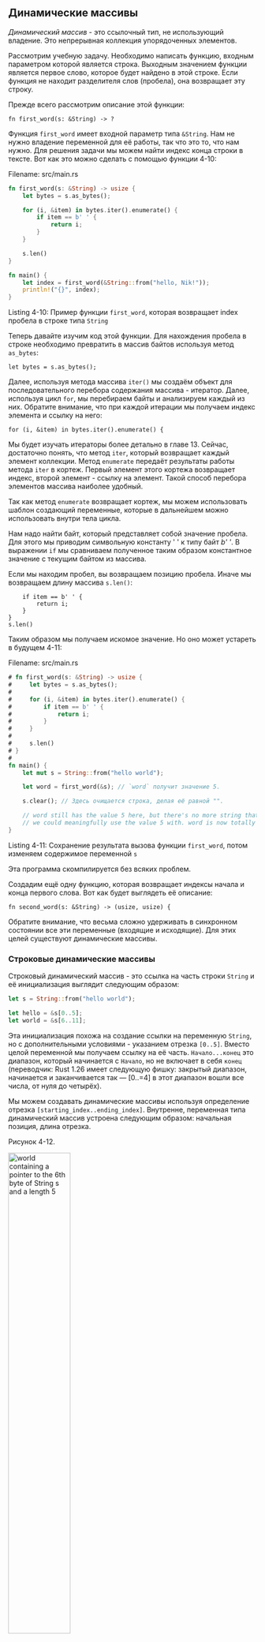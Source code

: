 ## Динамические массивы

*Динамический массив*  - это ссылочный тип, не использующий владение.
Это непрерывная коллекция упорядоченных элементов.

Рассмотрим учебную задачу. Необходимо написать функцию, входным параметром которой
является строка. Выходным значением функции является первое слово, которое будет
найдено в этой строке. Если функция не находит разделителя слов (пробела), она
возвращает эту строку.

Прежде всего рассмотрим описание этой функции:

```rust,ignore
fn first_word(s: &String) -> ?
```

Функция `first_word` имеет входной параметр типа `&String`. Нам не нужно владение
переменной для её работы, так что это то, что нам нужно. Для решения задачи мы можем
найти индекс конца строки в тексте. Вот как это можно сделать с помощью функции 4-10:

<span class="filename">Filename: src/main.rs</span>

```rust
fn first_word(s: &String) -> usize {
    let bytes = s.as_bytes();

    for (i, &item) in bytes.iter().enumerate() {
        if item == b' ' {
            return i;
        }
    }

    s.len()
}

fn main() {
    let index = first_word(&String::from("hello, Nik!"));
    println!("{}", index);
}

```

<span class="caption">Listing 4-10: Пример функции `first_word`, которая возвращает
index пробела в строке типа `String`</span>

Теперь давайте изучим код этой функции. Для нахождения пробела в строке
необходимо превратить в массив байтов используя метод `as_bytes`:

```rust,ignore
let bytes = s.as_bytes();
```

Далее, используя метода массива `iter()` мы создаём объект для последовательного
перебора содержания массива - итератор. Далее, используя цикл `for`, мы перебираем
байты и анализируем каждый из них. Обратите внимание, что при каждой итерации мы
получаем индекс элемента и ссылку на него:

```rust,ignore
for (i, &item) in bytes.iter().enumerate() {
```

Мы будет изучать итераторы более детально в главе 13. Сейчас, достаточно понять,
что метод `iter`, который возвращает каждый элемент коллекции. Метод `enumerate`
передаёт результаты работы метода `iter` в кортеж. Первый элемент этого кортежа
возвращает индекс, второй элемент - ссылку на элемент. Такой способ перебора элементов
массива наиболее удобный.

Так как метод `enumerate` возвращает кортеж, мы можем использовать шаблон создающий
переменные, которые в дальнейшем можно использовать внутри тела цикла.

Нам надо найти байт, который представляет собой значение пробела. Для этого мы
приводим символьную константу ' ' к типу байт *b' '*. В выражении `if` мы сравниваем
полученное таким образом константное значение с текущим байтом из массива.

Если мы находим пробел, вы возвращаем позицию пробела. Иначе мы возвращаем длину
массива `s.len()`:

```rust,ignore
    if item == b' ' {
        return i;
    }
}
s.len()
```

Таким образом мы получаем искомое значение. Но оно может устареть в будущем  4-11:

<span class="filename">Filename: src/main.rs</span>

```rust
# fn first_word(s: &String) -> usize {
#     let bytes = s.as_bytes();
#
#     for (i, &item) in bytes.iter().enumerate() {
#         if item == b' ' {
#             return i;
#         }
#     }
#
#     s.len()
# }
#
fn main() {
    let mut s = String::from("hello world");

    let word = first_word(&s); // `word` получит значение 5.

    s.clear(); // Здесь очищается строка, делая её равной "".

    // word still has the value 5 here, but there's no more string that
    // we could meaningfully use the value 5 with. word is now totally invalid!
}
```

<span class="caption">Listing 4-11: Сохранение результата вызова функции `first_word`,
потом изменяем содержимое переменной `s`</span>

Эта программа скомпилируется без всяких проблем.

Создадим ещё одну функцию, которая возвращает индексы начала и конца первого слова.
Вот как будет выглядеть её описание:

```rust,ignore
fn second_word(s: &String) -> (usize, usize) {
```

Обратите внимание, что весьма сложно удерживать в синхронном состоянии вcе эти переменные
(входящие и исходящие). Для этих целей существуют динамические массивы.

### Строковые динамические массивы

Строковый динамический массив - это ссылка на часть строки `String` и её инициализация
выглядит следующим образом:

```rust
let s = String::from("hello world");

let hello = &s[0..5];
let world = &s[6..11];
```

Эта инициализация похожа на создание ссылки на переменную `String`, но с дополнительными
условиями - указанием отрезка `[0..5]`. Вместо целой переменной мы получаем ссылку
на её часть. `Начало...конец` это диапазон, который начинается с `Начало`,  но не включает в себя `конец`
(переводчик: Rust 1.26 имеет следующую фишку: закрытый диапазон, начинается и заканчивается так — [0..=4] в этот диапазон вошли все числа, от нуля до четырёх).

Мы можем создавать динамические массивы используя определение отрезка `[starting_index..ending_index]`.
Внутренне, переменная типа динамический массив устроена следующим образом:
начальная позиция, длина отрезка.

Рисунок 4-12.

<img alt="world containing a pointer to the 6th byte of String s and a length 5" src="img/trpl04-06.svg" class="center" style="width: 50%;" />

<span class="caption">Figure 4-12: Динамический массив ссылается на часть
`String`</span>

Синтаксис Rust позволяет упростить описание динамического массива, если он начинается
с 0-го индекса:

```rust
fn main(){
    let s = String::from("hello");

    let slice = &s[0..2];
    println!("{}",slice);
    let slice = &s[..2];
    println!("{}",slice);
}
```

Таким же образом можно поступить с последним элементом, если это последний байт в
`String`:

```rust
fn main() {
    let s = String::from("hello");

    let len = s.len();
    println!("sting length = {}", len);
    let slice = &s[3..len];
    println!("{}", slice);
    let slice = &s[3..];
    println!("{}", slice);
}

```

Таким образом, динамический массив целого массива можно описать так:

```rust
fn main() {
    let s = String::from("hello");
    println!("{}", s);
    let len = s.len();
    println!("a length of the string = {}", s);
    let slice = &s[0..len];
    println!("{}", slice);
    let slice = &s[..];
    println!("{}", slice);
}

```

Применим полученные знания и перепишем метод `first_word`. Для представления
динамического массива строк существует короткая запись `&str`:

<span class="filename">Filename: src/main.rs</span>

```rust
fn first_word(s: &String) -> &str {
    let bytes = s.as_bytes();

    for (i, &item) in bytes.iter().enumerate() {
        if item == b' ' {
            return &s[0..i];
        }
    }

    &s[..]
}
```

Теперь, вызвав метод `first_word`, мы получим один объект, которые включает в себя
всю необходимую информацию.

Аналогичным образом можно переписать и второй метод `second_word`:

```rust,ignore
fn second_word(s: &String) -> &str {
```

Благодаря использованию динамических массивом нельзя изменить данные строки, если
на неё ссылается динамический массив (т.к. это может привести к ошибке):

<span class="filename">Filename: src/main.rs</span>

```rust,ignore
fn main() {
    let mut s = String::from("hello world");

    let word = first_word(&s);

    s.clear(); // Ошибка!
}
```

Ошибка компиляции:

```text
17:6 error: cannot borrow `s` as mutable because it is also borrowed as
            immutable [E0502]
    s.clear(); // Error!
    ^
15:29 note: previous borrow of `s` occurs here; the immutable borrow prevents
            subsequent moves or mutable borrows of `s` until the borrow ends
    let word = first_word(&s);
                           ^
18:2 note: previous borrow ends here
fn main() {

}
^
```

Благодаря соблюдению правил, Rust просто исключает класс подобных ошибок.

#### Строковые константы и динамические массивы

Вооружившись знаниями о динамических массивах по-новому можно посмотреть на
инициализацию переменной строкового типа:

```rust
let s = "Hello, world!";
```

Тип `s` является `&str` - это динамический массив бинарных данных специального вида.
Поэтому строковой литерал неизменяемый, а тип `&str` это неизменяемая ссылка.

#### Строковые динамические массивы как параметры

Используя строковые динамические массивы, как параметры вы можете улучшить
код наших методов:

```rust,ignore
fn first_word(s: &String) -> &str {
```

Также можно записать этот код следующим образом:

```rust,ignore
fn first_word(s: &str) -> &str {
```

Если мы используем динамический массив, мы может его передавать в методы.
Использование динамических массивов вместо переменных делает код боле удобным:

<span class="filename">Filename: src/main.rs</span>

```rust
fn first_word(s: &str) -> &str {
   let bytes = s.as_bytes();
   for (i, &item) in bytes.iter().enumerate() {
       if item == b' ' {
           return &s[0..i];
       }
     }
   &s[..]
}
fn main() {
    let my_string = String::from("hello world");

    // first_word works on slices of `String`s
    let word = first_word(&my_string[..]);
    println!("{}",word);
    let my_string_literal = "hello world";

    // first_word works on slices of string literals
    let word = first_word(&my_string_literal[..]);
    println!("{}",word);
    // since string literals *are* string slices already,
    // this works too, without the slice syntax!
    let word = first_word(my_string_literal);
    println!("{}",word);
}
```

### Другие динамические массивы

Существую также динамические массивы общего типа. Рассмотрим массив:
```rust
let a = [1, 2, 3, 4, 5];
```
Создадим динамический массив:

```rust
let a = [1, 2, 3, 4, 5];

let slice = &a[1..3];
```

Этот динамический массив имеет тип данных `&[i32]`. Мы поговорим о таком типе
коллекций в главе 8.

## Итоги

Такие концепции как владение, заимствование и динамические массивы - это способы
защиты использования памяти.  Rust даёт вам возможность контролировать использование
памяти.

Владение влияет на множество других концепций языка Rust.
В следующей главе мы рассмотрим способ группировки данных в  `struct`.
